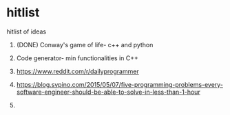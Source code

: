 # hitlist
hitlist of ideas

1. (DONE) Conway's game of life- c++ and python

2. Code generator- min functionalities in C++
 
3. https://www.reddit.com/r/dailyprogrammer

4. https://blog.svpino.com/2015/05/07/five-programming-problems-every-software-engineer-should-be-able-to-solve-in-less-than-1-hour

5. 
